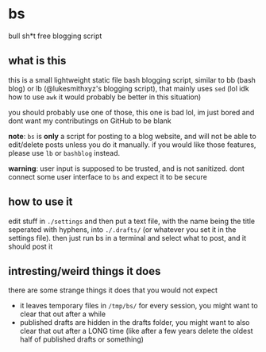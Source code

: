 # bs
bull sh\*t free blogging script

## what is this
this is a small lightweight static file bash blogging script, similar
to bb (bash blog) or lb (@lukesmithxyz's blogging script), that mainly
uses `sed` (lol idk how to use `awk` it would probably be better in this
situation)

you should probably use one of those, this one is bad lol, im just bored
and dont want my contributings on GitHub to be blank

**note**: `bs` is **only** a script for posting to a blog website, and
will not be able to edit/delete posts unless you do it manually. if you
would like those features, please use `lb` or `bashblog` instead.

**warning**: user input is supposed to be trusted, and is not sanitized. dont
connect some user interface to `bs` and expect it to be secure

## how to use it
edit stuff in `./settings` and then put a text file, with the name being the
title seperated with hyphens, into `./.drafts/` (or whatever you set it in
the settings file). then just run bs in a terminal and select what to post,
and it should post it

## intresting/weird things it does
there are some strange things it does that you would not expect
* it leaves temporary files in `/tmp/bs/` for every session, you might want
to clear that out after a while
* published drafts are hidden in the drafts folder, you might want
to also clear that out after a LONG time (like after a few years delete the
oldest half of published drafts or something)

